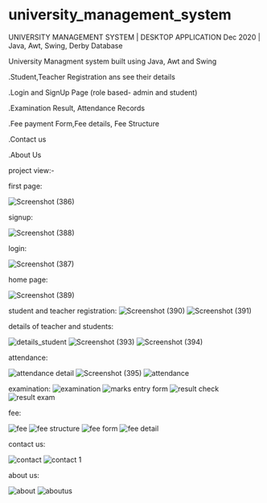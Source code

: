 # university_management_system

UNIVERSITY MANAGEMENT SYSTEM | DESKTOP 
APPLICATION
Dec 2020 | Java, Awt, Swing, Derby Database

University Managment system built using Java, Awt and Swing

.Student,Teacher Registration ans see their details

.Login and SignUp Page (role based- admin and student)

.Examination Result, Attendance Records

.Fee payment Form,Fee details, Fee Structure

.Contact us

.About Us

project view:-

first page:

![Screenshot (386)](https://user-images.githubusercontent.com/77569905/117696751-4d70e600-b1df-11eb-9f8d-ad1badc7b29e.png)

signup:

![Screenshot (388)](https://user-images.githubusercontent.com/77569905/117696776-52ce3080-b1df-11eb-99f3-c5da944f3016.png)


login:

![Screenshot (387)](https://user-images.githubusercontent.com/77569905/117696773-519d0380-b1df-11eb-88ae-7d6e22e73c20.png)

home page:

![Screenshot (389)](https://user-images.githubusercontent.com/77569905/117696786-55308a80-b1df-11eb-97f2-96c216b2389f.png)

student and teacher registration:
![Screenshot (390)](https://user-images.githubusercontent.com/77569905/117696797-5661b780-b1df-11eb-8c93-36706cc518de.png)
![Screenshot (391)](https://user-images.githubusercontent.com/77569905/117696804-595ca800-b1df-11eb-949f-4f9f387b51de.png)

details of teacher and students:

![details_student](https://user-images.githubusercontent.com/77569905/117697803-86f62100-b1e0-11eb-9d38-35ee99db53f4.JPG)
![Screenshot (393)](https://user-images.githubusercontent.com/77569905/117697534-2f57b580-b1e0-11eb-9857-7daf29e7809f.png)
![Screenshot (394)](https://user-images.githubusercontent.com/77569905/117697536-3088e280-b1e0-11eb-8638-d7852c070468.png)

attendance:

![attendance detail](https://user-images.githubusercontent.com/77569905/117697776-7cd42280-b1e0-11eb-84fd-78f4a96b99bd.JPG)
![Screenshot (395)](https://user-images.githubusercontent.com/77569905/117697548-354d9680-b1e0-11eb-995b-21b0f4b0e468.png)
![attendance](https://user-images.githubusercontent.com/77569905/117697787-81004000-b1e0-11eb-9095-cd03784fcd0a.JPG)

examination:
![examination](https://user-images.githubusercontent.com/77569905/117697863-9bd2b480-b1e0-11eb-8c8f-838645791a2b.JPG)
![marks entry form](https://user-images.githubusercontent.com/77569905/117697917-ae4cee00-b1e0-11eb-8d2c-9ae8c446c70a.JPG)
![result check](https://user-images.githubusercontent.com/77569905/117697910-ab51fd80-b1e0-11eb-9e14-7e555954d1a0.JPG)
![result exam](https://user-images.githubusercontent.com/77569905/117697920-b016b180-b1e0-11eb-8968-9b5d2872524b.JPG)

fee:

![fee](https://user-images.githubusercontent.com/77569905/117698664-93c74480-b1e1-11eb-80f3-865deda297a5.JPG)
![fee structure](https://user-images.githubusercontent.com/77569905/117698602-86aa5580-b1e1-11eb-8387-9b82393466be.JPG)
![fee form](https://user-images.githubusercontent.com/77569905/117698611-87db8280-b1e1-11eb-827b-3cc4312b3e45.JPG)
![fee detail](https://user-images.githubusercontent.com/77569905/117698652-91fd8100-b1e1-11eb-8453-97efed2589bd.JPG)

contact us:

![contact](https://user-images.githubusercontent.com/77569905/117698687-99bd2580-b1e1-11eb-9e1b-544edad1ae84.JPG)
![contact 1](https://user-images.githubusercontent.com/77569905/117698694-9b86e900-b1e1-11eb-84b0-e3b06f31cf8d.JPG)

about us:

![about](https://user-images.githubusercontent.com/77569905/117698737-a5105100-b1e1-11eb-8289-9b2edc027573.JPG)
![aboutus](https://user-images.githubusercontent.com/77569905/117698740-a6417e00-b1e1-11eb-94c3-9960f6f7895b.JPG)

